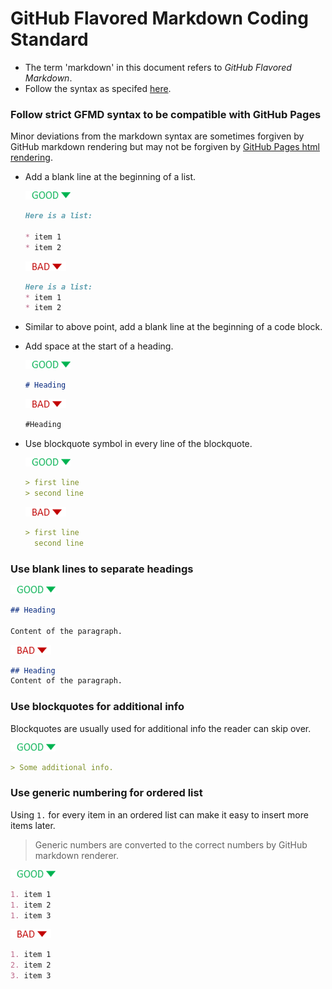 # GitHub Flavored Markdown Coding Standard

* The term 'markdown' in this document refers to _GitHub Flavored Markdown_.
* Follow the syntax as specifed [here](https://guides.github.com/features/mastering-markdown/).

### Follow strict GFMD syntax to be compatible with GitHub Pages 

Minor deviations from the markdown syntax are sometimes forgiven by GitHub markdown rendering but may not be forgiven
by [GitHub Pages html rendering](https://github.com/blog/2289-publishing-with-github-pages-now-as-easy-as-1-2-3). 

* Add a blank line at the beginning of a list.
  
  ![](Good.png)
  
  ```markdown
  Here is a list:

  * item 1
  * item 2
  ```
  ![](Bad.png)
  
  ```markdown
  Here is a list:
  * item 1
  * item 2
  ```

* Similar to above point, add a blank line at the beginning of a code block. 
* Add space at the start of a heading.
  
  ![](Good.png)
  
  ```markdown
  # Heading
  ```
  ![](Bad.png)
  
  ```markdown
  #Heading
  ```

* Use blockquote symbol in every line of the blockquote.
  
  ![](Good.png)
  
  ```markdown
  > first line
  > second line
  ```
  ![](Bad.png)
  
  ```markdown
  > first line
    second line
  ```

### Use blank lines to separate headings
 
![](Good.png)

```markdown
## Heading

Content of the paragraph.
```
![](Bad.png)

```markdown
## Heading
Content of the paragraph.
```

### Use blockquotes for additional info

Blockquotes are usually used for additional info the reader can skip over. 

![](Good.png)

```markdown
> Some additional info.
```

### Use generic numbering for ordered list

Using `1.` for every item in an ordered list can make it easy to insert more items later. 

> Generic numbers are converted to the correct numbers by GitHub markdown renderer.

![](Good.png)

```markdown
1. item 1
1. item 2
1. item 3
```
![](Bad.png)

```markdown
1. item 1
2. item 2
3. item 3
```
